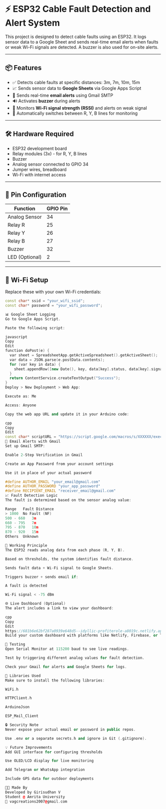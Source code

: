 # ⚡ ESP32 Cable Fault Detection and Alert System

This project is designed to detect cable faults using an ESP32. It logs sensor data to a Google Sheet and sends real-time email alerts when faults or weak Wi-Fi signals are detected. A buzzer is also used for on-site alerts.

---

## 📦 Features

- ✅ Detects cable faults at specific distances: 3m, 7m, 10m, 15m
- 📈 Sends sensor data to **Google Sheets** via Google Apps Script
- 📧 Sends real-time **email alerts** using Gmail SMTP
- 🔊 Activates **buzzer** during alerts
- 📶 Monitors **Wi-Fi signal strength (RSSI)** and alerts on weak signal
- 🔁 Automatically switches between R, Y, B lines for monitoring

---

## 🛠️ Hardware Required

- ESP32 development board
- Relay modules (3x) - for R, Y, B lines
- Buzzer
- Analog sensor connected to GPIO 34
- Jumper wires, breadboard
- Wi-Fi with internet access

---

## 🔌 Pin Configuration

| Function        | GPIO Pin |
|-----------------|----------|
| Analog Sensor   | 34       |
| Relay R         | 25       |
| Relay Y         | 26       |
| Relay B         | 27       |
| Buzzer          | 32       |
| LED (Optional)  | 2        |

---

## 📶 Wi-Fi Setup

Replace these with your own Wi-Fi credentials:

```cpp
const char* ssid = "your_wifi_ssid";
const char* password = "your_wifi_password";

📊 Google Sheet Logging
Go to Google Apps Script.

Paste the following script:

javascript
Copy
Edit
function doPost(e) {
  var sheet = SpreadsheetApp.getActiveSpreadsheet().getActiveSheet();
  var data = JSON.parse(e.postData.contents);
  for (var key in data) {
    sheet.appendRow([new Date(), key, data[key].status, data[key].signal]);
  }
  return ContentService.createTextOutput("Success");
}
Deploy > New Deployment > Web App:

Execute as: Me

Access: Anyone

Copy the web app URL and update it in your Arduino code:

cpp
Copy
Edit
const char* scriptURL = "https://script.google.com/macros/s/XXXXXX/exec";
📧 Email Alerts with Gmail
Set up Gmail SMTP:

Enable 2-Step Verification in Gmail

Create an App Password from your account settings

Use it in place of your actual password

#define AUTHOR_EMAIL "your_email@gmail.com"
#define AUTHOR_PASSWORD "your_app_password"
#define RECIPIENT_EMAIL "receiver_email@gmail.com"
📈 Fault Detection Logic
The fault is determined based on the sensor analog value:

Range	Fault Distance
> 1000	No Fault (NF)
500 - 660	3m
660 - 795	7m
795 - 870	10m
870 - 920	15m
Others	Unknown

🧠 Working Principle
The ESP32 reads analog data from each phase (R, Y, B).

Based on thresholds, the system identifies fault distance.

Sends fault data + Wi-Fi signal to Google Sheets.

Triggers buzzer + sends email if:

A fault is detected

Wi-Fi signal < -75 dBm

🌐 Live Dashboard (Optional)
The alert includes a link to view your dashboard:

cpp
Copy
Edit
https://681b6e62bf287a0939e648d5--idyllic-profiterole-a8019c.netlify.app/
Build your custom dashboard with platforms like Netlify, Firebase, or ThingSpeak.

🧪 Testing
Open Serial Monitor at 115200 baud to see live readings.

Test by triggering different analog values for fault detection.

Check your Gmail for alerts and Google Sheets for logs.

🧰 Libraries Used
Make sure to install the following libraries:

WiFi.h

HTTPClient.h

ArduinoJson

ESP_Mail_Client

🔒 Security Note
Never expose your actual email or password in public repos.

Use .env or a separate secrets.h and ignore in Git (.gitignore).

💡 Future Improvements
Add GUI interface for configuring thresholds

Use OLED/LCD display for live monitoring

Add Telegram or WhatsApp integration

Include GPS data for outdoor deployments

👨‍💻 Made By
Developed by Girisudhan V
Student @ Amrita University
📧 vagcreations2007@gmail.com

